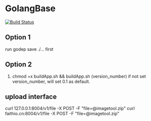 # GolangBase

[![Build Status](https://travis-ci.org/iamfaith/GolangBase.svg?branch=master)](https://travis-ci.org/iamfaith/GolangBase)

## Option 1

run godep save ./... first

## Option 2

1. chmod +x buildApp.sh && buildApp.sh (version_number) if not set version_number, will set 0.1 as default.


## upload interface

curl 127.0.0.1:8004/v1/file -X POST -F "file=@imagetool.zip"
curl faithio.cn:8004/v1/file -X POST -F "file=@imagetool.zip"